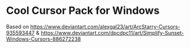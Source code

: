 # Cool Cursor Pack for Windows

Based on https://www.deviantart.com/alexgal23/art/ArcStarry-Cursors-935593447 & https://www.deviantart.com/dpcdpc11/art/Simplify-Sunset-Windows-Cursors-886272238
